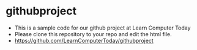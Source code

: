 # githubproject
 - This is a sample code for our github project at Learn Computer Today
 - Please clone this repository to your repo and edit the html file.
 - https://github.com/LearnComputerToday/githubproject
